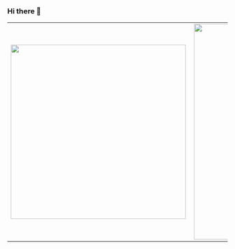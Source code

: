 ### Hi there 👋

<!--
**marcelosevergnini/marcelosevergnini** is a ✨ _special_ ✨ repository because its `README.md` (this file) appears on your GitHub profile.

Here are some ideas to get you started:

- 🔭 I’m currently working on ...
- 🌱 I’m currently learning ...
- 👯 I’m looking to collaborate on ...
- 🤔 I’m looking for help with ...
- 💬 Ask me about ...
- 📫 How to reach me: ...
- 😄 Pronouns: ...
- ⚡ Fun fact: ...
-->

<center>
<table>
    <tr>
        <td><img width="400px" align="left" src="https://github-readme-stats.vercel.app/api/top-langs/?username=marcelosevergnini&hide=html&layout=compact&theme=dark" /></td>
        <td><img width="495px" align="left" src="https://github-readme-stats.vercel.app/api?username=marcelosevergnini&theme=dark"/></td>
        <td><img width="495px" align="left" src="https://github-readme-stats.vercel.app/api?username=marcelosevergnini&theme=dark"/></td>
    </tr>   
</table>
</center>  


